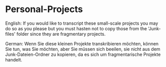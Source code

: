 # Personal-Projects
English:
If you would like to transcript these small-scale projects you may do so as you please but you must hasten not to copy those from the 'Junk-files' folder since they are fragmentary projects.


German:
Wenn Sie diese kleinen Projekte transkribieren möchten, können Sie tun, was Sie möchten, aber Sie müssen sich beeilen, sie nicht aus dem Junk-Dateien-Ordner zu kopieren, da es sich um fragmentarische Projekte handelt.
